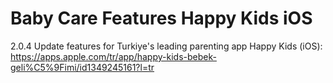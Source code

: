 # Baby Care Features Happy Kids iOS
2.0.4 Update features for Turkiye's leading parenting app Happy Kids (iOS): https://apps.apple.com/tr/app/happy-kids-bebek-geli%C5%9Fimi/id1349245161?l=tr
